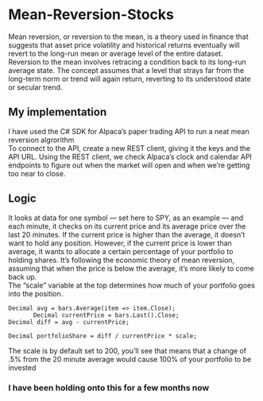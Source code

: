 # Mean-Reversion-Stocks
Mean reversion, or reversion to the mean, is a theory used in finance that suggests that asset price volatility and historical returns eventually will revert to the long-run mean or average level of the entire dataset.<br/>
Reversion to the mean involves retracing a condition back to its long-run average state. The concept assumes that a level that strays far from the long-term norm or trend will again return, reverting to its understood state or secular trend.<br/>


## My implementation
I have used the C# SDK for Alpaca’s paper trading API to run a neat mean reversion algrorithm <br/>
To connect to the API, create a new REST client, giving it the keys and the API URL. Using the REST client, we check Alpaca’s clock and calendar API endpoints to figure out when the market will open and when we’re getting too near to close.

## Logic
It looks at data for one symbol — set here to SPY, as an example — and each minute, it checks on its current price and its average price over the last 20 minutes. If the current price is higher than the average, it doesn’t want to hold any position. However, if the current price is lower than average, it wants to allocate a certain percentage of your portfolio to holding shares. It’s following the economic theory of mean reversion, assuming that when the price is below the average, it’s more likely to come back up.<br/>
The “scale” variable at the top determines how much of your portfolio goes into the position.</br>
```
Decimal avg = bars.Average(item => item.Close);         
       Decimal currentPrice = bars.Last().Close;
Decimal diff = avg - currentPrice;

Decimal portfolioShare = diff / currentPrice * scale;
```
The scale is by default set to 200, you’ll see that means that a change of .5% from the 20 minute average would cause 100% of your portfolio to be invested

### I have been holding onto this for a few months now
